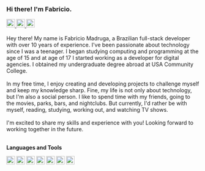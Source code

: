 ### Hi there! I'm Fabricio.

<div>
  <a href="https://www.facebook.com/madruga.fabricio">
    <picture>
      <img src="https://user-images.githubusercontent.com/46531442/208799037-e9180efe-a1d7-44e9-b500-b0db1480bf64.png" width="22" />
    </picture>
  </a>
  <a href="https://www.instagram.com/famadruga">
    <picture>
      <img src="https://user-images.githubusercontent.com/46531442/208799165-6979b1a6-22f9-4507-bfc5-937307c51279.png" width="22" />
    </picture>
  </a>
  <a href="https://www.linkedin.com/in/fabricio-madruga-49276262/">
    <picture>
      <img src="https://user-images.githubusercontent.com/46531442/208799252-6902c665-88da-461a-a37f-d6c92bef1704.png" width="22" />
    </picture>
  </a>
</div>
<br />
Hey there! My name is Fabricio Madruga, a Brazilian full-stack developer with over 10 years of experience. I've been passionate about technology since I was a teenager. I began studying computing and programming at the age of 15 and at age of 17 I started working as a developer for digital agencies. I obtained my undergraduate degree abroad at USA Community College.
<br /><br />
In my free time, I enjoy creating and developing projects to challenge myself and keep my knowledge sharp. Fine, my life is not only about technology, but I'm also a social person. I like to spend time with my friends, going to the movies, parks, bars, and nightclubs. But currently, I'd rather be with myself, reading, studying, working out, and watching TV shows.
<br /><br />
I'm excited to share my skills and experience with you! Looking forward to working together in the future.
<br /><br />

**Languages and Tools**
<div>
  <picture>
      <img src="https://user-images.githubusercontent.com/46531442/208809902-a719f9b1-31ef-4cf6-9e72-b451d4d29bb4.png" width="22" />
    </picture>
  <picture>
      <img src="https://user-images.githubusercontent.com/46531442/208809924-fb3ee810-b45e-4ff2-a451-34f89f4a61b0.png" width="22" />
    </picture>
  <picture>
      <img src="https://user-images.githubusercontent.com/46531442/208809951-54b5f851-19b5-4ace-8f10-83ae01b52bbf.png" width="22" />
    </picture>
  <picture>
      <img src="https://user-images.githubusercontent.com/46531442/208809998-3f9b110c-f9e5-4f6d-b741-2d03e2c8d679.png" width="22" />
    </picture>
<picture>
      <img src="https://user-images.githubusercontent.com/46531442/208810027-83e983e0-3e51-468f-a265-e27e0685bdd8.png" width="22" />
    </picture>
<picture>
      <img src="https://user-images.githubusercontent.com/46531442/208810055-80e16b20-e951-4005-a0cf-49b066099c67.png" width="22" />
    </picture>
  <picture>
      <img src="https://user-images.githubusercontent.com/46531442/208810069-44934cb5-b9b6-4d34-bb84-84cdfd606d24.png" width="22" />
    </picture>
</div>
